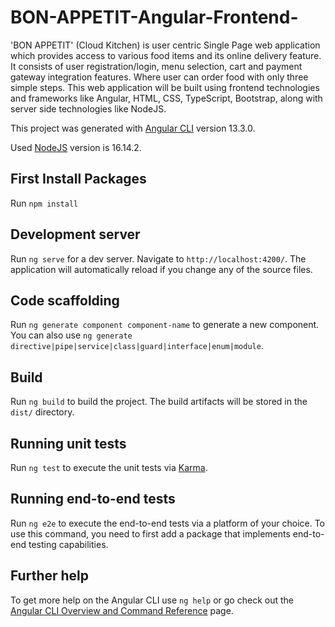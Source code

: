 # BON-APPETIT-Angular-Frontend-

'BON APPETIT' (Cloud Kitchen) is user centric Single Page web application which provides access to various food items and its online delivery feature. It consists of user registration/login, menu selection, cart and payment gateway integration features. Where user can order food with only three simple steps. This web application will be built using frontend technologies and frameworks like Angular, HTML, CSS, TypeScript, Bootstrap, along with server side technologies like NodeJS.

This project was generated with [Angular CLI](https://github.com/angular/angular-cli) version 13.3.0.

Used [NodeJS](https://nodejs.org/en/download/) version is 16.14.2.

## First Install Packages
Run `npm install`

## Development server

Run `ng serve` for a dev server. Navigate to `http://localhost:4200/`. The application will automatically reload if you change any of the source files.

## Code scaffolding

Run `ng generate component component-name` to generate a new component. You can also use `ng generate directive|pipe|service|class|guard|interface|enum|module`.

## Build

Run `ng build` to build the project. The build artifacts will be stored in the `dist/` directory.

## Running unit tests

Run `ng test` to execute the unit tests via [Karma](https://karma-runner.github.io).

## Running end-to-end tests

Run `ng e2e` to execute the end-to-end tests via a platform of your choice. To use this command, you need to first add a package that implements end-to-end testing capabilities.

## Further help

To get more help on the Angular CLI use `ng help` or go check out the [Angular CLI Overview and Command Reference](https://angular.io/cli) page.
